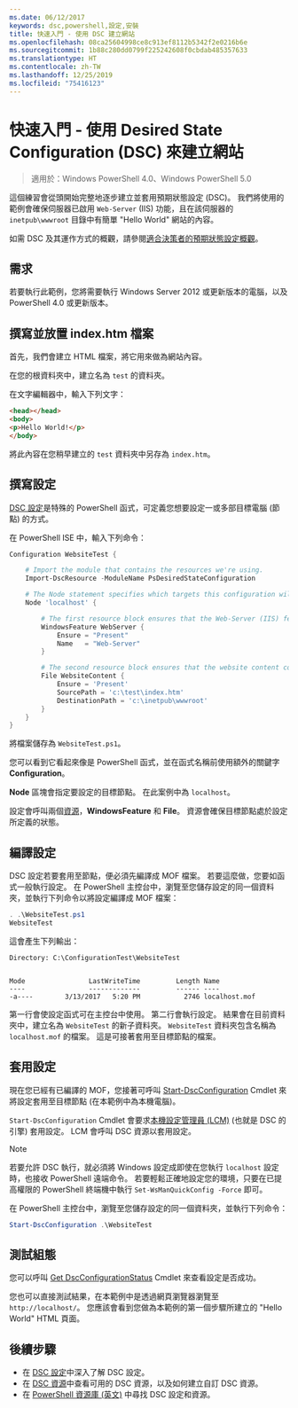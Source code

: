 ```yaml
---
ms.date: 06/12/2017
keywords: dsc,powershell,設定,安裝
title: 快速入門 - 使用 DSC 建立網站
ms.openlocfilehash: 08ca25604998ce8c913ef8112b5342f2e0216b6e
ms.sourcegitcommit: 1b88c280dd0799f225242608f0cbdab485357633
ms.translationtype: HT
ms.contentlocale: zh-TW
ms.lasthandoff: 12/25/2019
ms.locfileid: "75416123"
---
```

# <a name="quickstart---create-a-website-with-desired-state-configuration-dsc"></a>快速入門 - 使用 Desired State Configuration (DSC) 來建立網站

> 適用於：Windows PowerShell 4.0、Windows PowerShell 5.0

這個練習會從頭開始完整地逐步建立並套用預期狀態設定 (DSC)。
我們將使用的範例會確保伺服器已啟用 `Web-Server` (IIS) 功能，且在該伺服器的 `inetpub\wwwroot` 目錄中有簡單 "Hello World" 網站的內容。

如需 DSC 及其運作方式的概觀，請參閱[適合決策者的預期狀態設定概觀](../overview/decisionMaker.md)。

## <a name="requirements"></a>需求

若要執行此範例，您將需要執行 Windows Server 2012 或更新版本的電腦，以及 PowerShell 4.0 或更新版本。

## <a name="write-and-place-the-indexhtm-file"></a>撰寫並放置 index.htm 檔案

首先，我們會建立 HTML 檔案，將它用來做為網站內容。

在您的根資料夾中，建立名為 `test` 的資料夾。

在文字編輯器中，輸入下列文字：

```html
<head></head>
<body>
<p>Hello World!</p>
</body>
```

將此內容在您稍早建立的 `test` 資料夾中另存為 `index.htm`。

## <a name="write-the-configuration"></a>撰寫設定

[DSC 設定](../configurations/configurations.md)是特殊的 PowerShell 函式，可定義您想要設定一或多部目標電腦 (節點) 的方式。

在 PowerShell ISE 中，輸入下列命令：

```powershell
Configuration WebsiteTest {

    # Import the module that contains the resources we're using.
    Import-DscResource -ModuleName PsDesiredStateConfiguration

    # The Node statement specifies which targets this configuration will be applied to.
    Node 'localhost' {

        # The first resource block ensures that the Web-Server (IIS) feature is enabled.
        WindowsFeature WebServer {
            Ensure = "Present"
            Name   = "Web-Server"
        }

        # The second resource block ensures that the website content copied to the website root folder.
        File WebsiteContent {
            Ensure = 'Present'
            SourcePath = 'c:\test\index.htm'
            DestinationPath = 'c:\inetpub\wwwroot'
        }
    }
}
```

將檔案儲存為 `WebsiteTest.ps1`。

您可以看到它看起來像是 PowerShell 函式，並在函式名稱前使用額外的關鍵字 **Configuration**。

**Node** 區塊會指定要設定的目標節點。 在此案例中為 `localhost`。

設定會呼叫兩個[資源](../resources/resources.md)，**WindowsFeature** 和 **File**。
資源會確保目標節點處於設定所定義的狀態。

## <a name="compile-the-configuration"></a>編譯設定

DSC 設定若要套用至節點，便必須先編譯成 MOF 檔案。
若要這麼做，您要如函式一般執行設定。
在 PowerShell 主控台中，瀏覽至您儲存設定的同一個資料夾，並執行下列命令以將設定編譯成 MOF 檔案：

```powershell
. .\WebsiteTest.ps1
WebsiteTest
```

這會產生下列輸出：

```
Directory: C:\ConfigurationTest\WebsiteTest


Mode                LastWriteTime         Length Name
----                -------------         ------ ----
-a----        3/13/2017   5:20 PM           2746 localhost.mof
```

第一行會使設定函式可在主控台中使用。
第二行會執行設定。
結果會在目前資料夾中，建立名為 `WebsiteTest` 的新子資料夾。
`WebsiteTest` 資料夾包含名稱為 `localhost.mof` 的檔案。
這是可接著套用至目標節點的檔案。

## <a name="apply-the-configuration"></a>套用設定

現在您已經有已編譯的 MOF，您接著可呼叫 [Start-DscConfiguration](/powershell/module/psdesiredstateconfiguration/start-dscconfiguration) Cmdlet 來將設定套用至目標節點 (在本範例中為本機電腦)。

`Start-DscConfiguration` Cmdlet 會要求[本機設定管理員 (LCM)](../managing-nodes/metaConfig.md) (也就是 DSC 的引擎) 套用設定。
LCM 會呼叫 DSC 資源以套用設定。

> [!NOTE]
> 若要允許 DSC 執行，就必須將 Windows 設定成即使在您執行 `localhost` 設定時，也接收 PowerShell 遠端命令。 若要輕鬆正確地設定您的環境，只要在已提高權限的 PowerShell 終端機中執行 `Set-WsManQuickConfig -Force` 即可。

在 PowerShell 主控台中，瀏覽至您儲存設定的同一個資料夾，並執行下列命令：

```powershell
Start-DscConfiguration .\WebsiteTest
```

## <a name="test-the-configuration"></a>測試組態

您可以呼叫 [Get DscConfigurationStatus](/powershell/module/psdesiredstateconfiguration/get-dscconfigurationstatus) Cmdlet 來查看設定是否成功。

您也可以直接測試結果，在本範例中是透過網頁瀏覽器瀏覽至 `http://localhost/`。
您應該會看到您做為本範例的第一個步驟所建立的 "Hello World" HTML 頁面。

## <a name="next-steps"></a>後續步驟

- 在 [DSC 設定](../configurations/configurations.md)中深入了解 DSC 設定。
- 在 [DSC 資源](../resources/resources.md)中查看可用的 DSC 資源，以及如何建立自訂 DSC 資源。
- 在 [PowerShell 資源庫 (英文)](https://www.powershellgallery.com/) 中尋找 DSC 設定和資源。
